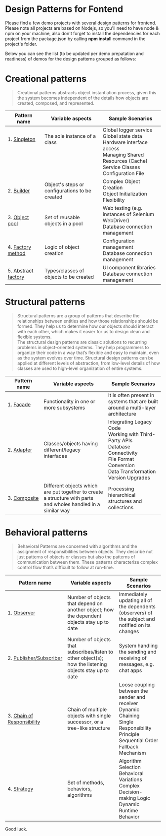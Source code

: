 # Design Patterns for Fontend
Please find a few demo projects with several design patterns for frontend. Please note all projects are based on Nodejs, so you'll need to have node & npm on your machine, also don't forget to install the dependencies for each project from the package.json by calling **npm install** command in the project's folder.

Below you can see the list (to be updated per demo prepatation and readiness) of demos for the design patterns grouped as follows:

#  Creational patterns

> Creational patterns abstracts object instantiation process, given this the system becomes independent of the details how objects are created, composed, and represented.

| Pattern name | Variable aspects | Sample Scenarios |
|--------------|------------------|-----------|
| 1.&nbsp;[Singleton](001-Singleton)  <br /> <br /> <br /> <br /> <br />| The sole instance of a class  <br /> <br /> <br /> <br /> <br />| Global logger service <br /> Global state data <br /> Hardware interface access <br /> Managing Shared Resources (Cache) <br /> Service Classes <br /> Configuration File |
| 2.&nbsp;[Builder](007-Builder) <br />| Object's steps or configurations to be created <br />| Complex Object Creation <br /> Object Initialization Flexibility |
| 3.&nbsp;[Object pool](008-Object-Pool) <br />| Set of reusable objects in a pool <br />| Web testing (e.g. instances of Selenium WebDriver) <br /> Database connection management |
| 4.&nbsp;[Factory method](011-Factories) <br />| Logic of object creation <br />| Configuration management <br /> Database connection management |
| 5.&nbsp;[Abstract factory](011-Factories) <br />| Types/classes of objects to be created <br />| UI component libraries <br /> Database connection management |

# Structural patterns

> Structural patterns are a group of patterns that describe the relationships between entities and how those relationships should be formed. They help us to determine how our objects should interact with each other, which makes it easier for us to design clean and flexible systems. <br />
> The structural design patterns are classic solutions to recurring problems in object-oriented systems. They help programmers to organize their code in a way that’s flexible and easy to maintain, even as the system evolves over time. Structural design patterns can be applied at different levels of abstraction, from low-level details of how classes are used to high-level organization of entire systems.

| Pattern name | Variable aspects | Sample Scenarios |
|--------------|------------------|-----------|
| 1.&nbsp;[Facade](002-Facade)    | Functionality in one or more subsystems | It is often present in systems that are built around a multi-layer architecture |
| 2.&nbsp;[Adapter](005-Adapter)    | Classes/objects having different/legacy interfaces | Integrating Legacy Code  <br />  Working with Third-Party APIs <br /> Database Connectivity <br /> File Format Conversion <br /> Data Transformation <br /> Version Upgrades |
| 3.&nbsp;[Composite](006-Composite)    | Different objects which are put together to create a structure with parts and wholes handled in a similar way | Processing hierarchical structures and collections |


# Behavioral patterns
> Behavioral Patterns are concerned with algorithms and the assignment of responsibilities between objects.
> They describe not just patterns of objects or classes but also the patterns of communication between them.
> These patterns characterize complex control flow that’s difficult to follow at run-time. 

| Pattern name | Variable aspects | Sample Scenarios |
|--------------|------------------|-----------|
| 1.&nbsp;[Observer](003-Observer)  | Number of objects that depend on another object; how the dependent objects stay up to date | Immediately updating all of the dependents (observers) of the subject and notified on its changes |
| 2.&nbsp;[Publisher/Subscriber](004-Publisher-Subscriber)  | Number of objects that subscribes/listen to other object(s); how the listening objects stay up to date | System handling the sending and receiving of messages, e.g. chat apps |
| 3.&nbsp;[Chain of Responsibility](009-Chain-of-Responsibility)  | Chain of multiple objects with single successor, or a tree-like structure | Loose coupling between the sender and receiver <br /> Dynamic Chaining <br /> Single Responsibility Principle <br /> Sequential Order <br /> Fallback Mechanism |
| 4.&nbsp;[Strategy](010-Strategy)  | Set of methods, behaviors, algorithms | Algorithm Selection <br /> Behavioral Variations <br /> Complex Decision-making Logic <br /> Dynamic Runtime Behavior |

Good luck.
